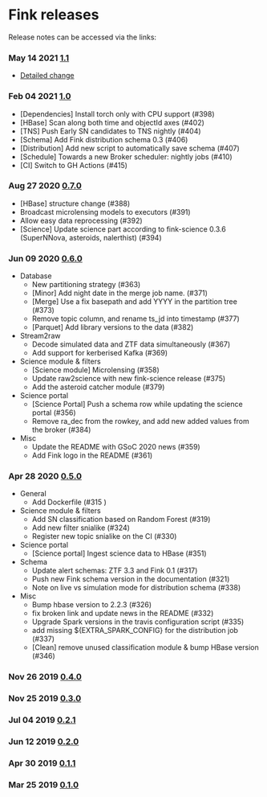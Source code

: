# Fink releases

Release notes can be accessed via the links:

### May 14 2021 [1.1](https://github.com/astrolabsoftware/fink-broker/releases/tag/1.1)
- [Detailed change](https://github.com/astrolabsoftware/fink-broker/milestone/3?closed=1)
### Feb 04 2021 [1.0](https://github.com/astrolabsoftware/fink-broker/releases/tag/1.0)
- [Dependencies] Install torch only with CPU support (#398)
- [HBase] Scan along both time and objectId axes (#402)
- [TNS] Push Early SN candidates to TNS nightly (#404)
- [Schema] Add Fink distribution schema 0.3 (#406)
- [Distribution] Add new script to automatically save schema (#407)
- [Schedule] Towards a new Broker scheduler: nightly jobs (#410)
- [CI] Switch to GH Actions (#415)
### Aug 27 2020 [0.7.0](https://github.com/astrolabsoftware/fink-broker/releases/tag/0.7.0)
- [HBase] structure change (#388)
- Broadcast microlensing models to executors (#391)
- Allow easy data reprocessing (#392)
- [Science] Update science part according to fink-science 0.3.6 (SuperNNova, asteroids, nalerthist) (#394)
### Jun 09 2020 [0.6.0](https://github.com/astrolabsoftware/fink-broker/releases/tag/0.6.0)
- Database
    - New partitioning strategy (#363)
    - [Minor] Add night date in the merge job name. (#371)
    - [Merge] Use a fix basepath and add YYYY in the partition tree (#373)
    - Remove topic column, and rename ts_jd into timestamp (#377)
    - [Parquet] Add library versions to the data (#382)
- Stream2raw
    - Decode simulated data and ZTF data simultaneously (#367)
    - Add support for kerberised Kafka (#369)
- Science module & filters
    - [Science module] Microlensing (#358)
    - Update raw2science with new fink-science release (#375)
    - Add the asteroid catcher module (#379)
- Science portal
    - [Science Portal] Push a schema row while updating the science portal  (#356)
    - Remove ra_dec from the rowkey, and add new added values from the broker (#384)
- Misc
    - Update the README with GSoC 2020 news (#359)
    - Add Fink logo in the README  (#361)
### Apr 28 2020 [0.5.0](https://github.com/astrolabsoftware/fink-broker/releases/tag/0.5.0)
- General
    - Add Dockerfile (#315 )
- Science module & filters
    - Add SN classification based on Random Forest (#319)
    - Add new filter snialike (#324)
    - Register new topic snialike on the CI (#330)
- Science portal
    - [Science portal] Ingest science data to HBase (#351)
- Schema
    - Update alert schemas: ZTF 3.3 and Fink 0.1 (#317)
    - Push new Fink schema version in the documentation (#321)
    - Note on live vs simulation mode for distribution schema (#338)
- Misc
    - Bump hbase version to 2.2.3 (#326)
    - fix broken link and update news in the README (#332)
    - Upgrade Spark versions in the travis configuration script (#335)
    - add missing ${EXTRA_SPARK_CONFIG} for the distribution job  (#337)
    - [Clean] remove unused classification module & bump HBase version (#346)
### Nov 26 2019 [0.4.0](https://github.com/astrolabsoftware/fink-broker/releases/tag/0.4.0)
### Nov 25 2019 [0.3.0](https://github.com/astrolabsoftware/fink-broker/releases/tag/0.3.0)
### Jul 04 2019 [0.2.1](https://github.com/astrolabsoftware/fink-broker/releases/tag/0.2.1)
### Jun 12 2019 [0.2.0](https://github.com/astrolabsoftware/fink-broker/releases/tag/0.2.0)
### Apr 30 2019 [0.1.1](https://github.com/astrolabsoftware/fink-broker/releases/tag/0.1.1)
### Mar 25 2019 [0.1.0](https://github.com/astrolabsoftware/fink-broker/releases/tag/0.1.0)
